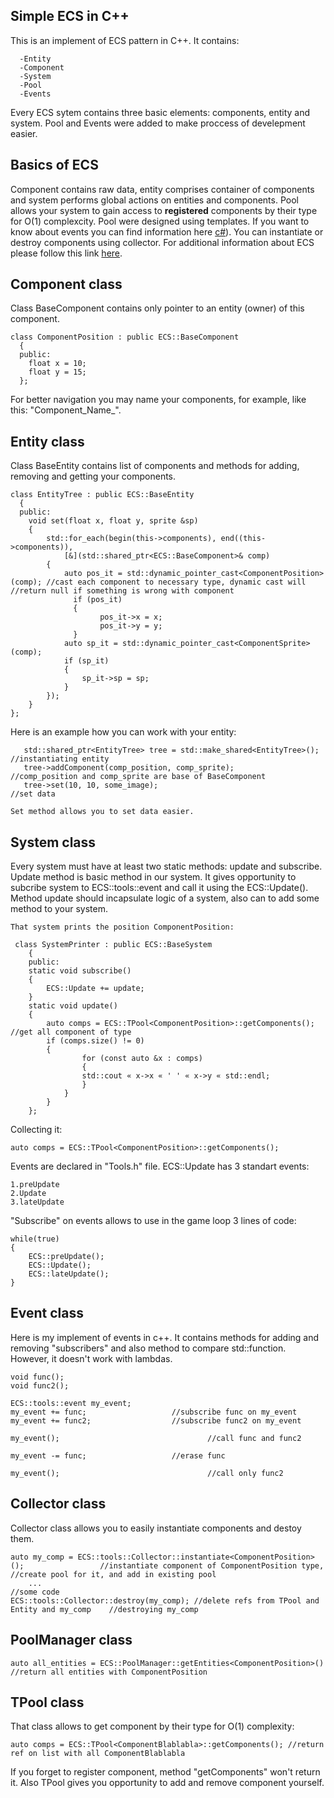 ##  Simple ECS in C++
  This is an implement of ECS pattern in C++. It contains:
  
      -Entity
      -Component
      -System
      -Pool
      -Events

  Every ECS sytem contains three basic elements: components, entity and system.
  Pool and Events were added to make proccess of develepment easier.
	
##  Basics of ECS
 Component contains raw data, entity comprises container of components and system performs global actions on entities and components. 
	Pool allows your system to gain access to **registered** components by their type for O(1) complexcity. Pool were designed using templates. 
	If you want to know about events you can find information here [c#](https://msdn.microsoft.com/en-us/library/awbftdfh.aspx)). 
	You can instantiate or destroy components using collector.
	For additional information about ECS please follow this link [here](https://en.wikipedia.org/wiki/Entity–component–system).
	
##  Component class
Class BaseComponent contains only pointer to an entity (owner) of this component.

    class ComponentPosition : public ECS::BaseComponent
	  {
	  public:
		float x = 10;
		float y = 15;
	  };
	
 For better navigation you may name your components, for example, like this: "Component_Name_".

##  Entity class
Class BaseEntity contains list of components and methods for adding, removing and getting your components.
    
    class EntityTree : public ECS::BaseEntity
	  {
	  public:
	  	void set(float x, float y, sprite &sp)
	  	{
	  		std::for_each(begin(this->components), end((this->components)),
	  			[&](std::shared_ptr<ECS::BaseComponent>& comp)
	  		{
	  			auto pos_it = std::dynamic_pointer_cast<ComponentPosition>(comp); //cast each component to necessary type, dynamic cast will 					 																																		//return null if something is wrong with component			
				  if (pos_it)                                                       
				  {																                                  
						pos_it->x = x;                                                  
						pos_it->y = y;
				  }
          		auto sp_it = std::dynamic_pointer_cast<ComponentSprite>(comp);
                if (sp_it)
                {
                	sp_it->sp = sp;
                }
			});
		}
	};
    
  Here is an example how you can work with your entity:
	
       std::shared_ptr<EntityTree> tree = std::make_shared<EntityTree>();	//instantiating entity
       tree->addComponent(comp_position, comp_sprite);										//comp_position and comp_sprite are base of BaseComponent
       tree->set(10, 10, some_image);																			//set data
   
	Set method allows you to set data easier.

##  System class
  Every system must have at least two static methods: update and subscribe.
  Update method is basic method in our system. It gives opportunity to subcribe system to ECS::tools::event and call it using the     	   ECS::Update(). Method update should incapsulate logic of a system, also can to add some method to your system.
	
	That system prints the position ComponentPosition:
	
   	 class SystemPrinter : public ECS::BaseSystem
		{	
		public:
		static void subscribe()
		{
			ECS::Update += update;
		}
		static void update()
		{
			auto comps = ECS::TPool<ComponentPosition>::getComponents(); //get all component of type
			if (comps.size() != 0)
			{
					for (const auto &x : comps)
					{
					std::cout « x->x « ' ' « x->y « std::endl;
					}
				}
			}
		};
    
Collecting it:
  
  	auto comps = ECS::TPool<ComponentPosition>::getComponents();
  
Events are declared in "Tools.h" file. ECS::Update has 3 standart events:

    1.preUpdate
    2.Update
    3.lateUpdate
  
"Subscribe" on events allows to use in the game loop 3 lines of code:
    
    while(true)
    {
        ECS::preUpdate();
        ECS::Update();
        ECS::lateUpdate();
    }
    
##  Event class
Here is my implement of events in c++. It contains methods for adding and removing "subscribers" and also method to compare std::function. However, it doesn't work with lambdas.
  
    void func();
    void func2();
  
    ECS::tools::event my_event;
    my_event += func; 					//subscribe func on my_event
    my_event += func2; 					//subscribe func2 on my_event
    
    my_event(); 								//call func and func2
    
    my_event -= func; 					//erase func
    
    my_event(); 								//call only func2

##  Collector class
Collector class allows you to easily instantiate components and destoy them.

    auto my_comp = ECS::tools::Collector::instantiate<ComponentPosition>(); 				//instantiate component of ComponentPosition type, 		 																																									//create pool for it, and add in existing pool
		...																																							//some code
    ECS::tools::Collector::destroy(my_comp); //delete refs from TPool and Entity and my_comp	//destroying my_comp

##  PoolManager class

	auto all_entities = ECS::PoolManager::getEntities<ComponentPosition>() //return all entities with ComponentPosition

##  TPool class
That class allows to get component by their type for O(1) complexity:
  
    auto comps = ECS::TPool<ComponentBlablabla>::getComponents(); //return ref on list with all ComponentBlablabla
  
If you forget to register component, method "getComponents" won't return it.
Also TPool gives you opportunity to add and remove component yourself.

